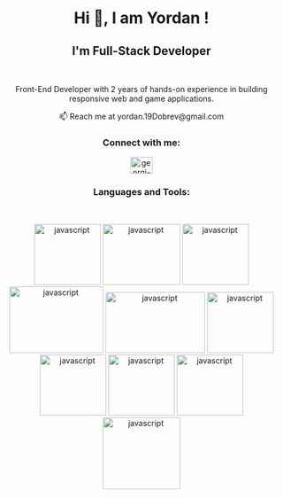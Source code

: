 <h1 align="center">Hi 👋, I am Yordan !</h1>
        
<h2 align="center">I'm Full-Stack Developer</h3>
<br />

<p align="center">Front-End Developer with 2 years of hands-on experience in building responsive web and game applications.</p>

<div align="center">
📫 Reach me at yordan.19Dobrev@gmail.com
</div>


<h3 align="center">Connect with me:</h3>
<p align="center">
<a href="https://www.linkedin.com/in/yordan-t-dobrev-2b1645162/" target="blank"><img align="center" src="https://cdn.jsdelivr.net/npm/simple-icons@3.0.1/icons/linkedin.svg" alt="georgi-georgiev-978253219" color="white" height="30" width="40" /></a>
</p>

<h3 align="center">Languages and Tools:</h3>
        <br>
<p align="center">
        <img src="https://pbs.twimg.com/profile_images/1785867863191932928/EpOqfO6d_400x400.png" alt="javascript" width="120" height="110" />
        <img src="https://andrewbeeken.co.uk/wp-content/uploads/2018/11/nodejs.jpg?w=1200" alt="javascript" width="140" height="110" />
        <img src="https://upload.wikimedia.org/wikipedia/commons/thumb/c/cf/Angular_full_color_logo.svg/1200px-Angular_full_color_logo.svg.png" alt="javascript" width="120" height="110" />
        <img src="https://miro.medium.com/v2/resize:fit:1358/1*s9kgU8F1eB7Tzs7sG0YhBg.jpeg" alt="javascript" width="170" height="120" />
        <img src="https://pixijs.com/images/ogimage.png" alt="javascript" width="180" height="110" />
        <img src="https://cdn.mos.cms.futurecdn.net/252USFwhUaVeFm664hWzFA.jpg" alt="javascript" width="120" height="110" />
        <img src="https://cdn.sanity.io/images/fuvbjjlp/production/646fc8196e77013f6d466d9bfe178c06e2ddcde7-1280x720.png" alt="javascript" width="120" height="110" />
        <img src="https://i.pinimg.com/736x/32/9a/d8/329ad85f4ab2047cae13d582274f9270.jpg" alt="javascript" width="120" height="110" />
        <img src="https://graphqleditor.com/images/graphql.png" alt="javascript" width="120" height="110" />
        <img src="https://miro.medium.com/v2/resize:fit:800/0*ZoXaXztJdbGgb4fk.png" alt="javascript" width="140" height="130" />
       
</p>
